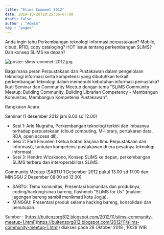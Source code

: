 ```yaml
---
title: "Slims Commeet 2012"
date: 2018-10-28T10:25:36+07:00
draft: false
author : "Admin"
tag : "pages"
---
```


Anda ingin tahu Perkembangan teknologi informasi perpustakaan? Mobile, cloud, RFID, copy cataloging? HOT Issue tentang perkembangan SLiMS? Dan konsep SLiMS ke depan?

![poster-slims-commet-2012.jpg](/assets/poster-slims-commet-2012.jpg)

Bagaimana peran Perpustakaan dan Pustakawan dalam pengelolaan teknologi informasi serta kompetensi yang dibutuhkan terkait perkembangan teknologi dalam memenuhi kebutuhan informasi pemustaka? Ikuti Seminar dan Community Meetup dengan tema "SLiMS Community Meetup: Building Community, Building Librarian Competency - Membangun Komunitas, Membangun Kompetensi Pustakawan".

Rangkaian Acara:

Seminar (1 desember 2012 jam 8.00 sd 12.00)

* Sesi 1: Arie Nugraha, Perkembangan teknologi terkini dan imbasnya terhadap perpustakaan (cloud computing, M-library, pertukaran data, RDA, open access dll). 
* Sesi 2: Farli Elnumeri (Ketua Ikatan Sarjana Ilmu Perpustakaan dan Informasi), tuntutan kompetensi pustakawan di era pesatnya teknologi informasi .
* Sesi 3: Hendro Wicaksono, Konsep SLiMS ke depan, perkembangan SLiMS terbaru dan interoperabilitas SLiMS. 

Community Meetup (SABTU 1 Desember 2012 pukul 13.00 sd 17.00 dan MINGGU 2 Desember 08.00 sd 12.00)

* SABTU: Temu komunitas, Presentasi komunitas dan produknya, coding/hacking/sinau bareng, flashmob "SLiMS for Us" (malam: jagongan bareng sambil menikmati kota Jogja).
* MINGGU: Presentasi produk selama hacking bareng, konsolidasi dan penutupan.

Sumber : [https://buitenzorg812.blogspot.com/2012/11/slims-community-meetup-1.html](https://buitenzorg812.blogspot.com/2012/11/slims-community-meetup-1.html) diakses pada 28 Oktober 2018 , 10:29 WIB 